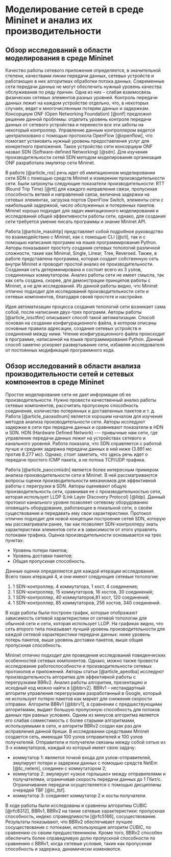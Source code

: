 # Моделирование сетей в среде Mininet и анализ их производительности

## Обзор исследований в области моделирования в среде Mininet

Качество работы сетевого приложения определяется, в значительной степени, качествами линии передачи данных, сетевых устройств и работающих в них алгоритмах обработки потока данных.  Современные сети передачи данных не могут обеспечить нужный уровень качества обслуживания по ряду причин. Одна из них – слабая взаимосвязь физических сетевых элементов разных уровней. Контроль передачи данных лежит на каждом устройстве отдельно, что, в некоторых случаях, ведет к многочисленным потерям данных и задержкам. Консорциум ONF (Open Networking Foundation) [@onf] предложил решение данной проблемы: отделить уровень контроля передачи данных от сетевого устройства и перенести все эти заботы на некоторый контроллер. Управление данным контроллером ведется централизовано с помощью протокола OpenFlow [@openflow], что помогает установить нужный уровень предоставления услуг для конкретного приложения. Такое устройство сети консорциум ONF назвал SDN (Software-defined Networking) [@sdn]. Для изучения производительности сетей SDN методом моделирования организация ONF разработала эмулятор сети Mininet. 

В работе [@article_ros] речь идет об имитационном моделировании сети SDN с помощью средств Mininet и измерении производительности сети. Были затронуты следующие показатели производительности: RTT (Round Trip Time) [@rtt] для каждого направления связи, пропускная способность ветвей и направлений связи, величина задержки на сетевых элементах, загрузка портов OpenFlow Switch, элементы сети с наибольшей задержкой, число обслуженных и потерянных пакетов. Mininet хорошо подходит для задач имитационного моделирования и исследований общей эффективности работы сети, однако, для создания сети требуется умение писать программы и знание Mininet API.  

Работа [@article_masdntp] представляет собой подробное руководство по взаимодействию с Mininet, как с помощью CLI [@cli], так и с помощью написания программ на языке программирования Python. Авторы показывают простоту создания сетевых топологий различной сложности, такие как Minimal, Single, Linear, Tree, Reversed. Также, в работе представлена программа, которая создает собственную сеть внутри Mininet и проводит простой анализ ее производительности. Созданная сеть детерминирована и состоит всего из 3 узлов, соединенных коммутатором. Анализ работы сети не имеет смысла, так как сеть создана, скорее, для демонстрации принципов работы с Mininet, а не для исследований. Из данной работы видно, что Mininet отлично подходит для исследований производительности сети и сетевых компонентов, благодаря своей простоте и настройке.

Идея автоматизации процесса создания топологий сети возникает сама собой, после написания двух-трех программ. Авторы работы [@article_iosctfim] описывают способ такой автоматизации. Способ основан на создании конфигурационного файла, в котором описаны основные правила адресации, создания сетевых устройств и соединений между ними. Чтение конфигурационного файла происходит в программе, написанной на языке программирования Python. Данный способ заметно ускоряет развертывание сети, избавляя исследователя от постоянных модификаций программного кода.

## Обзор исследований в области анализа производительности сетей и сетевых компонентов в среде Mininet

Простое моделирование сети не дает информации об ее производительности. Нужно провести качественный анализ работы сетевых компонентов, рассчитать пропускную способность соединения, количество потерянных и доставленных пакетов и т. д. Работа [@article_paoasdnum] является хорошим началом для изучения методов анализа производительности сети. Авторы исследуют задержки в сети при передаче данных и сравнивают показатели в HDN и SDN. HDN (Hardware Defined Network) --- привычные нам сети, где управление передачи данных лежит на устройствах сетевого и канального уровней. Работа показала, что SDN справляется с работой лучше и средняя задержка передачи данных в ней ниже (3.891 мс против 8.277 мс). Однако, стоит заметить, что здесь речь идет о передаче простого ICMP пакета, а не потока TCP/UDP трафика. 

Работа [@article_paoccmisdn] является более интересным примером анализа производительности сети в Mininet. В ней рассматриваются вопросы оценки производительности механизмов для эффективной работы с перегрузки в SDN. Авторы оценивают общую производительность сети, сравнивая ее с производительностью сети, которая использует LLDP (Link Layer Discovery Protocol) [@lldp]. Данный протокол канального уровня позволяет сетевому оборудованию оповещать оборудование, работающее в локальной сети, о своём существовании и передавать ему свои характеристики. Протокол отлично подходит для новой концепции построения сетей SDN, которую мы рассматривали ранее, так как позволяет SDN-контроллеру знать характеристики элементов сети и в зависимости от этого управлять потоками трафика. Оценка производительности основывается на трех пунктах: 

  - Уровень потери пакетов;
  - Уровень доставки пакетов;
  - Общая пропускная способность.

Данные оценки определяются для каждой итерации исследования. Всего таких итераций 4, и они имеют следующие сетевые топологии: 

  1. 1 SDN-контроллер, 4 коммутатора, 1 хост, 4 соединения;
  2. 1 SDN-контроллер, 15 коммутаторов, 16 хостов, 30 соединений;
  3. 1 SDN-контроллер, 40 коммутаторов,81 хост, 120 соединений;
  4. 1 SDN-контроллер, 85 коммутаторов, 256 хостов, 340 соединений.

В ходе работы были построен график, которые отображают зависимость сетевой характеристики от сетевой топологии для обычной сети и сети, которая использует LLDP. На графиках видно, что сеть второго типа показывает лучший уровень производительности для каждой сетевой характеристики передачи данных: ниже уровень потерь пакетов, выше уровень доставки пакетов, выше общая пропускная способность. 

Mininet отлично подходит для проведения исследований поведенческих особенностей сетевых компонентов. Однако, можно также провести исследование работоспособности и производительности сетевых протоколов и приложений. Авторы статьи [@article_apeotba] исследуют производительность алгоритма для эффективной работы с перегрузками BBRv2. Анализ работы алгоритма, презентацию и исходный код можно найти в [@bbrv2]. BBRv1 – нестандартный алгоритм управления перегрузками разработанный в Google, который не использует потерю пакетов как маркет для снижения скорости отправки. Алгоритм BBRv1 [@bbrv1], в сравнении с предшествующими алгоритмами, выдает большую пропускную способность для потоков данных при равных условиях. Одним из минусов алгоритма является его слабая совместимость с более старыми алгоритмами, используемыми в сети, и алгоритм BBRv2 создан как раз для исправления данной бреши.
В исследовании средствами Mininet создается сеть, имеющая 100 узлов отправителей и 100 узлов получателей. Отправители и получатели связаны между собой сетью из 3-х коммутаторов, каждый из который имеет свою задачу: 
- коммутатор 1: является точкой входа для узлов-отправителей, эмулирует потери и задержки данных с помощью средств NetEm [@tc_netem], соединен с коммутатором 2;
- коммутатор 2: эмулирует «узкое горлышко» между отправителями и получателями, ограничивая скорость передачи данных до 1 Гбит/с. Ограничивание передачи осуществляется с помощью дисциплины очередей TBF [@tc_tbf].
 - коммутатор 3: соединяет коммутатор 2 и хосты получатели. 

В ходе работы были исследованы и сравнены алгоритмы CUBIC [@rfc8312], BBRv1, BBRv2 на такие сетевые характеристики: пропускная способность, индекс справедливости [@rfc5166], сосуществование. Результаты показывают, что BBRv2 обеспечивает лучшее сосуществование с потоками, использующие алгоритм CUBIC, по сравнению со своим предшественником. Кроме того, BBRv2 способен обеспечить более справедливую долю пропускной способности по сравнению с BBRv1, когда сетевые условия, такие как пропускная способность и задержка, динамически изменяются. 